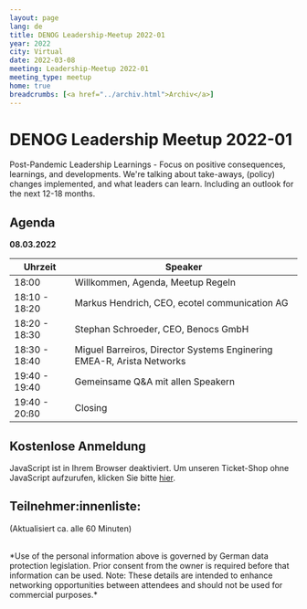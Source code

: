 ```yaml
---
layout: page
lang: de
title: DENOG Leadership-Meetup 2022-01
year: 2022
city: Virtual
date: 2022-03-08
meeting: Leadership-Meetup 2022-01
meeting_type: meetup
home: true
breadcrumbs: [<a href="../archiv.html">Archiv</a>]
---
```


# DENOG Leadership Meetup 2022-01

Post-Pandemic Leadership Learnings - Focus on positive consequences, learnings, and developments. 
We're talking about take-aways, (policy) changes implemented, and what leaders can learn. Including an 
outlook for the next 12-18 months.

## Agenda

**08.03.2022**

| Uhrzeit       | Speaker                                                                      |
| ------------- | ---------------------------------------------------------------------------- |
| 18:00         | Willkommen, Agenda, Meetup Regeln                                            |
| 18:10 - 18:20 | Markus Hendrich, CEO, ecotel communication AG |
| 18:20 - 18:30 | Stephan Schroeder, CEO, Benocs GmbH                           |
| 18:30 - 18:40 | Miguel Barreiros, Director Systems Enginering EMEA-R, Arista Networks                                  |
| 19:40 - 19:40 | Gemeinsame Q&A mit allen Speakern                                            |
| 19:40 - 20:ß0 | Closing                                                                      |

## Kostenlose Anmeldung

<pretix-widget event="https://pretix.eu/denog/denogleadership2022-01/"></pretix-widget>
<noscript>

   <div class="pretix-widget">
        <div class="pretix-widget-info-message">
            JavaScript ist in Ihrem Browser deaktiviert. Um unseren Ticket-Shop ohne JavaScript aufzurufen, klicken Sie bitte <a target="_blank" rel="noopener" href="https://pretix.eu/denog/denogleader2021-01/">hier</a>.
        </div>
    </div>
</noscript>

## Teilnehmer:innenliste:
(Aktualisiert ca. alle 60 Minuten)<br>

<br>
*Use of the personal information above is governed by German data protection legislation. Prior consent from the owner is required before that information can be used. Note: These details are intended to enhance networking opportunities between attendees and should not be used for commercial purposes.*



